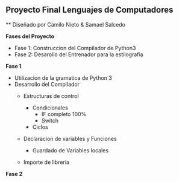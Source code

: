 ## Proyecto Final Lenguajes de Computadores
** Diseñado por Camilo Nieto & Samael Salcedo

**Fases del Proyecto**

- Fase 1: Construccion del Compilador de Python3
- Fase 2: Desarollo del Entrenador para la estilografia


**Fase 1**

- Utilizacion de la gramatica de Python 3
- Desarrollo del Compilador
	- Estructuras de control
		- Condicionales 
			- IF completo 100%
			- Switch  			
		- Ciclos 
	- Declaracion de variables y Funciones
		- Guardado de Variables locales
		
	- Importe de libreria 
	
**Fase 2**
